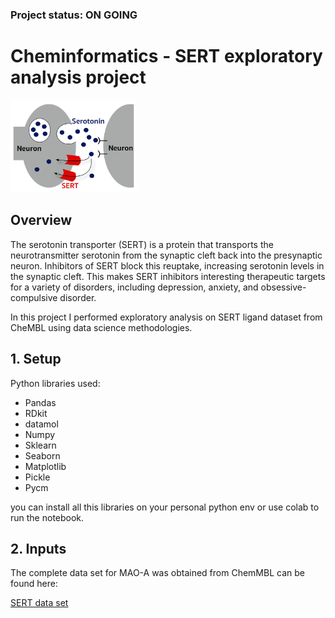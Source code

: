 ### Project status: ON GOING


# Cheminformatics - SERT exploratory analysis project

<img src="SERT_scheme.png"  width="40%">

## Overview

The serotonin transporter (SERT) is a protein that transports the neurotransmitter serotonin from the synaptic cleft back into the presynaptic neuron. Inhibitors of SERT block this reuptake, increasing serotonin levels in the synaptic cleft. This makes SERT inhibitors interesting therapeutic targets for a variety of disorders, including depression, anxiety, and obsessive-compulsive disorder.

In this project I performed exploratory analysis on SERT ligand dataset from CheMBL using data science methodologies.


## 1. Setup

Python libraries used:

- Pandas
- RDkit
- datamol
- Numpy
- Sklearn
- Seaborn
- Matplotlib
- Pickle
- Pycm

you can install all this libraries on your personal python env or use colab to run the notebook.

## 2. Inputs

The complete data set for MAO-A was obtained from ChemMBL can be found here:

[SERT data set](https://www.ebi.ac.uk/chembl/target_report_card/CHEMBL228/)












